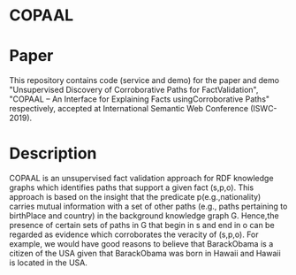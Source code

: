 # COPAAL
# Paper
This repository contains code (service and demo) for the paper and demo "Unsupervised Discovery of Corroborative Paths for FactValidation", "COPAAL – An Interface for Explaining Facts usingCorroborative Paths" respectively, accepted at International Semantic Web Conference (ISWC-2019).

# Description
COPAAL is an unsupervised fact validation approach for RDF knowledge graphs which identifies paths that support a given fact (s,p,o). This approach is based on the insight that the predicate p(e.g.,nationality) carries mutual information with a set of other paths (e.g., paths pertaining to birthPlace and country) in the background knowledge graph G. Hence,the presence of certain sets of paths in G that begin in s and end in o can be regarded as evidence which corroborates the veracity of (s,p,o). For example, we would have good reasons to believe that BarackObama is a citizen of the USA given that BarackObama was born in Hawaii and Hawaii is located in the USA.
